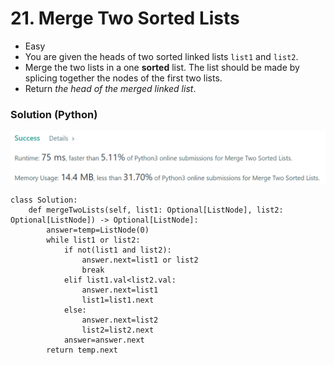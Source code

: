# 21. Merge Two Sorted Lists

* Easy
* You are given the heads of two sorted linked lists `list1` and `list2`.
* Merge the two lists in a one **sorted** list. The list should be made by splicing together the nodes of the first two lists.
* Return _the head of the merged linked list_.

### Solution (Python)

![](<../.gitbook/assets/image (4) (1) (1) (1) (1) (1) (1) (1).png>)

```
class Solution:
    def mergeTwoLists(self, list1: Optional[ListNode], list2: Optional[ListNode]) -> Optional[ListNode]:
        answer=temp=ListNode(0)
        while list1 or list2:
            if not(list1 and list2):
                answer.next=list1 or list2
                break
            elif list1.val<list2.val:
                answer.next=list1
                list1=list1.next
            else:
                answer.next=list2
                list2=list2.next
            answer=answer.next
        return temp.next
```

